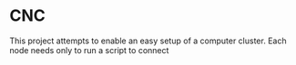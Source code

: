 CNC
===

This project attempts to enable an easy setup of a computer cluster. Each node needs only to run a script to connect
